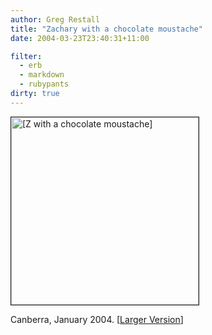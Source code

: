 ```yaml
---
author: Greg Restall
title: "Zachary with a chocolate moustache"
date: 2004-03-23T23:40:31+11:00

filter:
  - erb
  - markdown
  - rubypants
dirty: true
---
```


<img src="http://consequently.org/news/img/ZacharyDali-thumb.jpg" width="300" height="300" border="1" alt="[Z with a chocolate moustache]" />
<p class="slug">Canberra, January 2004. [<a href="http://consequently.org/news/img/ZacharyDali.html" onclick="window.open('http://consequently.org/news/img/ZacharyDali.html','popup','width=800,height=800,scrollbars=no,resizable=no,toolbar=no,directories=no,location=no,menubar=no,status=no,left=0,top=0'); return false">Larger Version</a>]</p>

